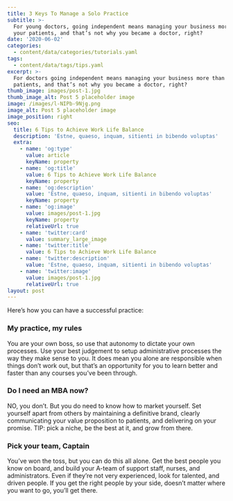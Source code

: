```yaml
---
title: 3 Keys To Manage a Solo Practice
subtitle: >-
  For young doctors, going independent means managing your business more than
  your patients, and that’s not why you became a doctor, right?
date: '2020-06-02'
categories:
  - content/data/categories/tutorials.yaml
tags:
  - content/data/tags/tips.yaml
excerpt: >-
  For doctors going independent means managing your business more than your
  patients, and that’s not why you became a doctor, right?
thumb_image: images/post-1.jpg
thumb_image_alt: Post 5 placeholder image
image: /images/l-NIPb-9Njg.png
image_alt: Post 5 placeholder image
image_position: right
seo:
  title: 6 Tips to Achieve Work Life Balance
  description: 'Estne, quaeso, inquam, sitienti in bibendo voluptas'
  extra:
    - name: 'og:type'
      value: article
      keyName: property
    - name: 'og:title'
      value: 6 Tips to Achieve Work Life Balance
      keyName: property
    - name: 'og:description'
      value: 'Estne, quaeso, inquam, sitienti in bibendo voluptas'
      keyName: property
    - name: 'og:image'
      value: images/post-1.jpg
      keyName: property
      relativeUrl: true
    - name: 'twitter:card'
      value: summary_large_image
    - name: 'twitter:title'
      value: 6 Tips to Achieve Work Life Balance
    - name: 'twitter:description'
      value: 'Estne, quaeso, inquam, sitienti in bibendo voluptas'
    - name: 'twitter:image'
      value: images/post-1.jpg
      relativeUrl: true
layout: post
---
```

Here’s how you can have a successful practice:

### My practice, my rules

You are your own boss, so use that
autonomy to dictate your own processes. Use your best judgement to setup administrative
processes the way they make sense to you. It does mean you alone are
responsible when things don’t work out, but that’s an opportunity for you to
learn better and faster than any courses you’ve been through.

### Do I need an MBA now?

NO, you don’t. But you do need to
know how to market yourself. Set yourself apart from others by maintaining a
definitive brand, clearly communicating your value proposition to patients, and
delivering on your promise. TIP: pick a niche, be the best at it, and grow from
there.

### Pick your team, Captain

You’ve won the toss, but you can do
this all alone. Get the best people you know on board, and build your A-team of
support staff, nurses, and administrators. Even if they’re not very experienced,
look for talented, and driven people. If you get the right people by your side,
doesn’t matter where you want to go, you’ll get there.
